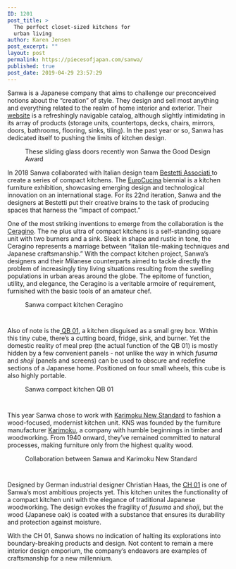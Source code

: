 ```yaml
---
ID: 1201
post_title: >
  The perfect closet-sized kitchens for
  urban living
author: Karen Jensen
post_excerpt: ""
layout: post
permalink: https://piecesofjapan.com/sanwa/
published: true
post_date: 2019-04-29 23:57:29
---
```

<!-- wp:paragraph -->
<p>Sanwa is a Japanese company that aims to challenge our preconceived notions about the “creation” of style. They design and sell most anything and everything related to the realm of home interior and exterior. Their <a href="https://www.sanwacompany.co.jp/shop/">website</a> is a refreshingly navigable catalog, although slightly intimidating in its array of products (storage units, countertops, decks, chairs, mirrors, doors, bathrooms, flooring, sinks, tiling). In the past year or so, Sanwa has dedicated itself to pushing the limits of kitchen design. <br></p>
<!-- /wp:paragraph -->

<!-- wp:image {"id":1253} -->
<figure class="wp-block-image"><img src="https://piecesofjapan.com/wp-content/uploads/2019/04/sanwa_post10.jpg" alt="" class="wp-image-1253"/><figcaption>These sliding glass doors recently won Sanwa the Good Design Award</figcaption></figure>
<!-- /wp:image -->

<!-- wp:paragraph -->
<p>In 2018 Sanwa collaborated with Italian design team <a href="https://www.bestettiassociati.com/">Bestetti Associati </a>to create a series of compact kitchens. The <a href="https://www.salonemilano.it/en/exhibitions/eurocucina-ftk-technology-for-the-kitchen">EuroCucina</a> biennial is a kitchen furniture exhibition, showcasing emerging design and technological innovation on an international stage. For its 22nd iteration, Sanwa and the designers at Bestetti put their creative brains to the task of producing spaces that harness the “impact of compact.” <br></p>
<!-- /wp:paragraph -->

<!-- wp:paragraph -->
<p>One of the most striking inventions to emerge from the collaboration is the <a href="http://info.sanwacompany.co.jp/salone2018/ceragino-EN.html">Ceragino</a>. The ne plus ultra of compact kitchens is a self-standing square unit with two burners and a sink. Sleek in shape and rustic in tone, the Ceragino represents a marriage between “Italian tile-making techniques and Japanese craftsmanship.” With the compact kitchen project, Sanwa’s designers and their Milanese counterparts aimed to tackle directly the problem of increasingly tiny living situations resulting from the swelling populations in urban areas around the globe. The epitome of function, utility, and elegance, the Ceragino is a veritable armoire of requirement, furnished with the basic tools of an amateur chef. </p>
<!-- /wp:paragraph -->

<!-- wp:image {"id":1243} -->
<figure class="wp-block-image"><img src="https://piecesofjapan.com/wp-content/uploads/2019/04/sanwa_post01.jpg" alt="" class="wp-image-1243"/><figcaption>Sanwa compact kitchen Ceragino</figcaption></figure>
<!-- /wp:image -->

<!-- wp:image {"id":1244} -->
<figure class="wp-block-image"><img src="https://piecesofjapan.com/wp-content/uploads/2019/04/sanwa_post02.jpg" alt="" class="wp-image-1244"/></figure>
<!-- /wp:image -->

<!-- wp:image {"id":1245} -->
<figure class="wp-block-image"><img src="https://piecesofjapan.com/wp-content/uploads/2019/04/sanwa_post03.jpg" alt="" class="wp-image-1245"/></figure>
<!-- /wp:image -->

<!-- wp:paragraph -->
<p>Also of note is the<a href="http://info.sanwacompany.co.jp/salone2018/QB01-EN.html"> QB 01</a>, a kitchen disguised as a small grey box. Within this tiny cube, there’s a cutting board, fridge, sink, and burner. Yet the domestic reality of meal prep (the actual function of the QB 01) is mostly hidden by a few convenient panels - not unlike the way in which <em>fusuma</em> and <em>shoji</em> (panels and screens) can be used to obscure and redefine sections of a Japanese home. Positioned on four small wheels, this cube is also highly portable.</p>
<!-- /wp:paragraph -->

<!-- wp:image {"id":1246} -->
<figure class="wp-block-image"><img src="https://piecesofjapan.com/wp-content/uploads/2019/04/sanwa_post04.jpg" alt="" class="wp-image-1246"/><figcaption>Sanwa compact kitchen QB 01</figcaption></figure>
<!-- /wp:image -->

<!-- wp:image {"id":1247} -->
<figure class="wp-block-image"><img src="https://piecesofjapan.com/wp-content/uploads/2019/04/sanwa_post05.jpg" alt="" class="wp-image-1247"/></figure>
<!-- /wp:image -->

<!-- wp:image {"id":1248} -->
<figure class="wp-block-image"><img src="https://piecesofjapan.com/wp-content/uploads/2019/04/sanwa_post06.jpg" alt="" class="wp-image-1248"/></figure>
<!-- /wp:image -->

<!-- wp:paragraph -->
<p>This year Sanwa chose to work with <a href="https://www.karimoku-newstandard.jp/en/">Karimoku New Standard</a> to fashion a wood-focused, modernist kitchen unit. KNS was founded by the furniture manufacturer <a href="https://www.karimoku.com/index.html">Karimoku</a>, a company with humble beginnings in timber and woodworking. From 1940 onward, they’ve remained committed to natural processes, making furniture only from the highest quality wood. <br></p>
<!-- /wp:paragraph -->

<!-- wp:image {"id":1249} -->
<figure class="wp-block-image"><img src="https://piecesofjapan.com/wp-content/uploads/2019/04/sanwa_post07.jpg" alt="" class="wp-image-1249"/><figcaption>Collaboration between Sanwa and Karimoku New Standard</figcaption></figure>
<!-- /wp:image -->

<!-- wp:image {"id":1251} -->
<figure class="wp-block-image"><img src="https://piecesofjapan.com/wp-content/uploads/2019/04/sanwa_post09.jpg" alt="" class="wp-image-1251"/></figure>
<!-- /wp:image -->

<!-- wp:image {"id":1250} -->
<figure class="wp-block-image"><img src="https://piecesofjapan.com/wp-content/uploads/2019/04/sanwa_post08.jpg" alt="" class="wp-image-1250"/></figure>
<!-- /wp:image -->

<!-- wp:paragraph -->
<p>Designed by German industrial designer Christian Haas, the <a href="http://info.sanwacompany.co.jp/salone2019/en/ch01/">CH 01</a> is one of Sanwa’s most ambitious projects yet. This kitchen unites the functionality of a compact kitchen unit with the elegance of traditional Japanese woodworking. The design evokes the fragility of <em>fusuma</em> and <em>shoji</em>, but the wood (Japanese oak) is coated with a substance that ensures its durability and protection against moisture.<br></p>
<!-- /wp:paragraph -->

<!-- wp:paragraph -->
<p>With the CH 01, Sanwa shows no indication of halting its explorations into boundary-breaking products and design. Not content to remain a mere interior design emporium, the company’s endeavors are examples of craftsmanship for a new millennium. <br></p>
<!-- /wp:paragraph -->